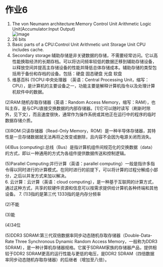 # 作业6
1. The von Neumann architecture:Memory  Control Unit  Arithmetic Logic Unit(Accumulator:Input Output)  
![image](https://upload.wikimedia.org/wikipedia/commons/thumb/8/84/Von_Neumann_architecture.svg/420px-Von_Neumann_architecture.svg.png)
2. 26 bits
3. Basic parts of a CPU:Control Unit  Arithmetic unit  Storage Unit  CPU includes cache.
4. Secondary storage:辅助存储是非关键数据的存储，不需要经常访问。它以高性能换取经济的长期存档。可以将访问频率较低的数据迁移到辅助存储设备，以释放空间并提高主存储设备的性能并降低总体存储成本。辅助存储的类型包括用于备份和存档的设备。包括：硬盘  固态硬盘  光盘  软盘
5. 维基百科 
(1)CPU:中央处理器 （英语：Central Processing Unit，缩写：CPU），是计算机的主要设备之一，功能主要是解释计算机指令以及处理计算机软件中的数据。  

(2)RAM:随机存取存储器（英语：Random Access Memory，缩写：RAM），也叫主存，是与CPU直接交换数据的内部存储器。[1]它可以随时读写（刷新时除外，见下文），而且速度很快，通常作为操作系统或其他正在运行中的程序的临时数据存储介质。  

(3)ROM:只读存储器（Read-Only Memory，ROM）是一种半导体存储器，其特性是一旦存储数据就无法再将之改变或删除，且内容不会因为电源关闭而消失。  

(4)Bus (computing):总线（Bus）是指计算机组件间规范化的交换数据（data）的方式，即以一种通用的方式为各组件提供数据传送和控制逻辑。   

(5)Parallel Computing:并行计算（英语：parallel computing）一般是指许多指令得以同时进行的计算模式。在同时进行的前提下，可以将计算的过程分解成小部分，之后以并发方式来加以解决。  
6. 云计算：云计算（英语：cloud computing），是一种基于互联网的计算方式，通过这种方式，共享的软硬件资源和信息可以按需求提供给计算机各种终端和其他设备。
7. (1)3指的是第三代 1333指的是内存分频率   

(2)不能   

(3)能   

(4)34位   

(5)DDR3 SDRAM:第三代双倍数据率同步动态随机存取存储器（Double-Data-Rate Three Synchronous Dynamic Random Access Memory，一般称为DDR3 SDRAM），是一种计算机存储器规格。它属于SDRAM家族的存储器产品，提供相较于DDR2 SDRAM更高的运行性能与更低的电压，是DDR2 SDRAM（四倍数据率同步动态随机存取存储器）的后继者（增加至八倍）。  